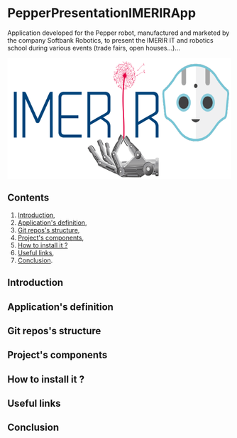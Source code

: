 # PepperPresentationIMERIRApp
Application developed for the Pepper robot, manufactured and marketed by the company Softbank Robotics, to present the IMERIR IT and robotics school during various events (trade fairs, open houses...)...

<img src="app_logo.png" data-canonical-src="app_logo.png" width="636" height="273" align="center" />

## Contents

1. [Introduction](#introduction),
2. [Application's definition](#application_s_definition),
3. [Git repos's structure](#git_repos_s_structure),
4. [Project's components](#project_s_components),
5. [How to install it ?](#how_to_install_it)
7. [Useful links](#useful_links),
8. [Conclusion](#conclusion).

<a name="introduction"></a>
## Introduction

<a name="application_s_definition"></a>
## Application's definition

<a name="git_repos_s_structure"></a>
## Git repos's structure

<a name="project_s_components"></a>
## Project's components

<a name="how_to_install_it"></a>
## How to install it ?

<a name="useful_links"></a>
## Useful links

<a name="conclusion"></a>
## Conclusion
